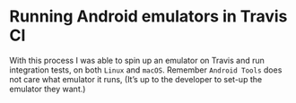 # Running Android emulators in Travis CI 

With this process I was able to spin up an emulator on Travis and run integration tests, on both `Linux` and `macOS`. Remember `Android Tools` does not care what emulator it runs, (It’s up to the developer to set-up the emulator they want.)





